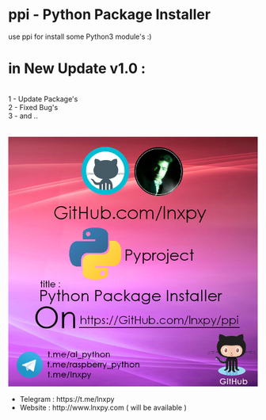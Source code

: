 # ppi - Python Package Installer
use ppi for install some Python3 module's :)
<br>
# in New Update v1.0 : 
<br>
1 - Update Package's
<br>
2 - Fixed Bug's
<br>
3 - and ..
<br>
<br>
<br>
<img src='https://github.com/lnxpy/ppi/blob/master/ppi.png'>

<ul>
  <li>Telegram : https://t.me/lnxpy</li>
  <li>Website : http://www.lnxpy.com ( will be available )</li>
</ul>
